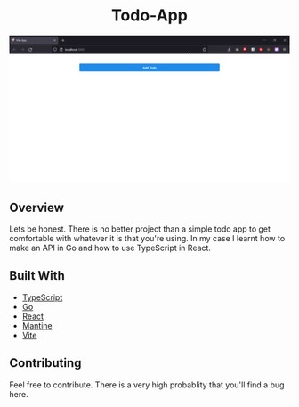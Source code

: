 <h1 align="center">Todo-App</h1>

![demo](https://raw.githubusercontent.com/nexxeln/todo-app/main/images/firefox_QGKTujR6QO.gif)

## Overview

Lets be honest. There is no better project than a simple todo app to get comfortable with whatever it is that you're using. In my case I learnt how to make an API in Go and how to use TypeScript in React.

## Built With

- [TypeScript](https://www.typescriptlang.org/)
- [Go](https://golang.org/)
- [React](https://reactjs.org/)
- [Mantine](https://mantine.dev/)
- [Vite](https://vitejs.dev/)

## Contributing

Feel free to contribute. There is a very high probablity that you'll find a bug here.
